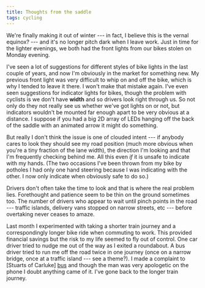 ```yaml
---
title: Thoughts from the saddle
tags: cycling
---
```


We're finally making it out of winter --- in fact, I believe
this is the vernal equinox? --- and it's no longer pitch dark
when I leave work. Just in time for the lighter evenings, we
both had the front lights from our bikes stolen on Monday
evening.

I've seen a lot of suggestions for different styles of bike
lights in the last couple of years, and now I'm obviously in
the market for something new. My previous front light was very
difficult to whip on and off the bike, which is why I tended
to leave it there. I won't make that mistake again. I've even
seen suggestions for indicator lights for bikes, though the
problem with cyclists is we don't have **width** and so drivers
look right through us. So not only do they not really see us
whether we've got lights on or not, but indicators wouldn't be
mounted far enough apart to be very obvious at a distance. I
suppose if you had a big 2D array of LEDs hanging off the back
of the saddle with an animated arrow it might do something.

But really I don't think the issue is one of clouded intent --- 
if anybody cares to look they should see my road position (much 
more obvious when you're a tiny fraction of the lane width),
the direction I'm looking and that I'm frequently checking behind
me. All this even *if* it is unsafe to indicate with my
hands. (The two occasions I've been thrown from my bike by
potholes I had only one hand steering because I was indicating
with the other. I now only indicate when obviously safe to do
so.)

Drivers don't often take the time to look and that is where the
real problem lies. Forethought and patience seem to be thin on
the ground sometimes too. The number of drivers who appear to
wait until pinch points in the road --- traffic islands, delivery
vans stopped on narrow streets, etc --- before overtaking never
ceases to amaze.

Last month I experimented with taking a shorter train journey and
a correspondingly longer bike ride when commuting to work. This
provided financial savings but the risk to my life seemed to fly
out of control. One car driver tried to nudge me out of the way
as I exited a roundabout. A bus driver tried to run me off the
road twice in one journey (once on a narrow bridge, once at a 
traffic island --- see a theme?). I made a complaint to [Stuarts
of Carluke] [bus] and though the man was very apologetic on the
phone I doubt anything came of it. I've gone back to the longer
train journey.

[bus]: <http://www.stuartscoachescarlukeml8.co.uk/>
    "Stuarts of Carluke, belligerent buses of Lanarkshire"
